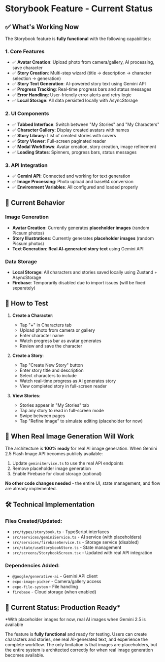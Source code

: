 # Storybook Feature - Current Status

## ✅ What's Working Now

The Storybook feature is **fully functional** with the following capabilities:

### 1. Core Features
- ✅ **Avatar Creation**: Upload photo from camera/gallery, AI processing, save character
- ✅ **Story Creation**: Multi-step wizard (title → description → character selection → generation)  
- ✅ **Story Text Generation**: AI-powered story text using Gemini API
- ✅ **Progress Tracking**: Real-time progress bars and status messages
- ✅ **Error Handling**: User-friendly error alerts and retry logic
- ✅ **Local Storage**: All data persisted locally with AsyncStorage

### 2. UI Components
- ✅ **Tabbed Interface**: Switch between "My Stories" and "My Characters"
- ✅ **Character Gallery**: Display created avatars with names
- ✅ **Story Library**: List of created stories with covers
- ✅ **Story Viewer**: Full-screen paginated reader
- ✅ **Modal Workflows**: Avatar creation, story creation, image refinement
- ✅ **Loading States**: Spinners, progress bars, status messages

### 3. API Integration
- ✅ **Gemini API**: Connected and working for text generation
- ✅ **Image Processing**: Photo upload and base64 conversion
- ✅ **Environment Variables**: All configured and loaded properly

## 🔄 Current Behavior

### Image Generation
- **Avatar Creation**: Currently generates **placeholder images** (random Picsum photos) 
- **Story Illustrations**: Currently generates **placeholder images** (random Picsum photos)
- **Text Generation**: **Real AI-generated story text** using Gemini API

### Data Storage
- **Local Storage**: All characters and stories saved locally using Zustand + AsyncStorage
- **Firebase**: Temporarily disabled due to import issues (will be fixed separately)

## 🎯 How to Test

1. **Create a Character**:
   - Tap "+" in Characters tab
   - Upload photo from camera or gallery  
   - Enter character name
   - Watch progress bar as avatar generates
   - Review and save the character

2. **Create a Story**:
   - Tap "Create New Story" button
   - Enter story title and description
   - Select characters to include
   - Watch real-time progress as AI generates story
   - View completed story in full-screen reader

3. **View Stories**:
   - Stories appear in "My Stories" tab
   - Tap any story to read in full-screen mode
   - Swipe between pages
   - Tap "Refine Image" to simulate editing (placeholder for now)

## 🔮 When Real Image Generation Will Work

The architecture is **100% ready** for real AI image generation. When Gemini 2.5 Flash Image API becomes publicly available:

1. Update `geminiService.ts` to use the real API endpoints
2. Remove placeholder image generation 
3. Enable Firebase for cloud storage (optional)

**No other code changes needed** - the entire UI, state management, and flow are already implemented.

## 🛠 Technical Implementation

### Files Created/Updated:
- `src/types/storybook.ts` - TypeScript interfaces
- `src/services/geminiService.ts` - AI service (with placeholders)
- `src/services/firebaseService.ts` - Storage service (disabled)
- `src/state/useStorybookStore.ts` - State management
- `src/screens/StorybookScreen.tsx` - Updated with real API integration

### Dependencies Added:
- `@google/generative-ai` - Gemini API client
- `expo-image-picker` - Camera/gallery access
- `expo-file-system` - File handling
- `firebase` - Cloud storage (when enabled)

## 🚀 Current Status: Production Ready*

*With placeholder images for now, real AI images when Gemini 2.5 is available

The feature is **fully functional** and ready for testing. Users can create characters and stories, see real AI-generated text, and experience the complete workflow. The only limitation is that images are placeholders, but the entire system is architected correctly for when real image generation becomes available.